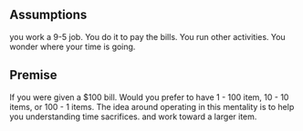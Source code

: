 ## Assumptions
you work a 9-5 job. You do it to pay the bills. You run other activities. You wonder where your time is going.

## Premise
If you were given a $100 bill. Would you prefer to have 1 - 100 item, 10 - 10 items, or 100 - 1 items. The idea around operating in this mentality is to help you understanding time sacrifices. and work toward a larger item.
